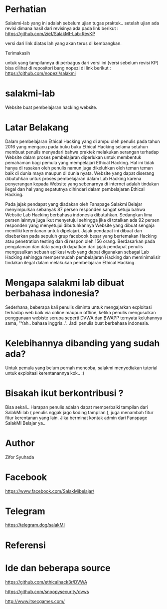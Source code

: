 # Perhatian
Salakmi-lab yang ini adalah sebelum ujian tugas praktek.. setelah ujian ada revisi dimana hasil dari revisinya ada pada link berikut : 
https://github.com/zief/SalakMI-Lab-RevKP

versi dari link diatas lah yang akan terus di kembangkan.

Terimakasih

untuk yang tampilannya di perbagus dari versi ini (versi sebelum revisi KP) bisa dilihat di repositori bang nopezi di link berikut :
https://github.com/nopezi/salakmi




# salakmi-lab
Website buat pembelajaran hacking website. 

# Latar Belakang
Dalam pembelajaran Ethical Hacking yang di ampu oleh penulis pada tahun 2016 yang mengacu pada buku buku Ethical Hacking selama setahun membuat penulis menyadari bahwa praktek melakukan serangan terhadap Website dalam proses pembelajaran diperlukan untuk membentuk pemahaman bagi pemula yang mempelajari Ethical Hacking. Hal ini tidak hanya di rasakan oleh penulis namun juga dikeluhkan oleh teman teman baik di dunia maya maupun di dunia nyata. Website yang dapat diserang dibutuhkan untuk proses pembelajaran dalam Lab Hacking karena penyerangan kepada Website yang sebenarnya di internet adalah tindakan ilegal dan hal yang sepatutnya dihindari dalam pembelajaran Ethical Hacking. 

Pada jajak pendapat yang diadakan oleh Fanspage Salakmi Belajar menyimpulkan sebanyak 87 persen responden sangat setuju bahwa Website Lab Hacking berbahasa indonesia dibutuhkan. Sedangkan lima persen lainnya juga ikut menyetujui sehingga jika di totalkan ada 92 persen responden yang menyetujui dibutuhkannya Website yang dibuat sengaja memiliki kerentanan untuk dipelajari. Jajak pendapat ini dibuat dan disebarkan pada sepuluh grup facebook besar yang bertemakan Hacking atau penetration testing dan di respon oleh 156 orang.
Berdasarkan pada pengalaman dan data yang di dapatkan dari jajak pendapat penulis mengusulkan sebuah aplikasi web yang dapat digunakan sebagai Lab Hacking sehingga mempermudah pembelajaran Hacking dan meminimalisir tindakan ilegal dalam melakukan pembelajaran Ethical Hacking.

# Mengapa salakmi lab dibuat berbahasa indonesia?
Sederhana, beberapa kali penulis diminta untuk mengajarkan exploitasi terhadap web baik via online maupun offline, ketika penulis mengusulkan penggunaan webiste serupa seperti DVWA dan BWAPP ternyata keluhannya sama, "Yah.. bahasa inggris..". Jadi penulis buat berbahasa indonesia.

# Kelebihannya dibanding yang sudah ada?
Untuk pemula yang belum pernah mencoba, salakmi menyediakan tutorial untuk exploitasi kerentanannya kok.. :)

# Bisakah ikut berkontribusi ?
Bisa sekali..
Harapan penulis adalah dapat memperbaiki tampilan dari SalakMi lab ( penulis nggak jago koding tampilan ), juga menambah fitur fitur kerentanan yang lain.
Jika berminat kontak admin dari Fanspage SalakMI Belajar ya..


# Author
Zifor Syuhada

# Facebook

https://www.facebook.com/SalakMibelajar/

# Telegram

https://telegram.dog/salakMI

# Referensi

  # Ide dan beberapa source 

  https://github.com/ethicalhack3r/DVWA
  
  https://github.com/snoopysecurity/dvws
  
  http://www.itsecgames.com/


